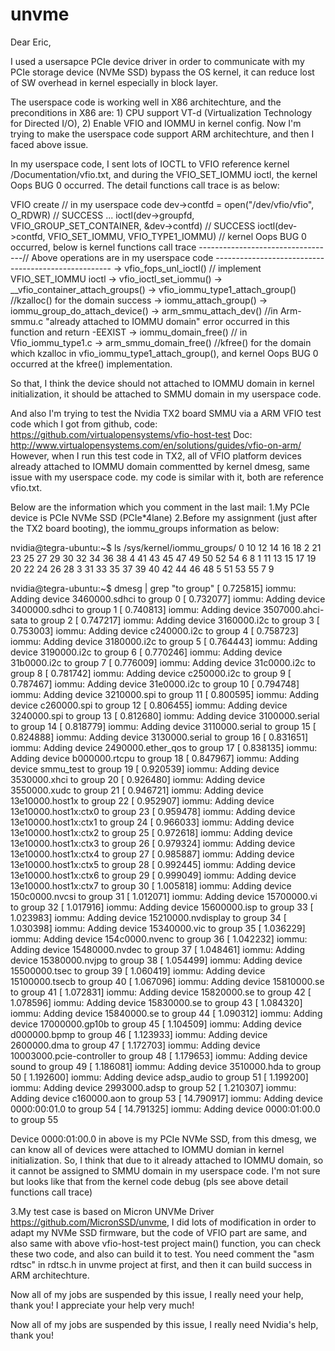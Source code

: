 # unvme
Dear Eric,

I used a usersapce PCIe device driver in order to communicate with my PCIe storage device (NVMe SSD) bypass the OS kernel, it can reduce lost of SW overhead in kernel especially in block layer.

The userspace code is working well in X86 architechture, and the preconditions in X86 are: 1) CPU support VT-d (Virtualization Technology for Directed I/O), 2) Enable VFIO and IOMMU in kernel config. Now I'm trying to make the userspace code support ARM architechture, and then I faced above issue.

In my userspace code, I sent lots of IOCTL to VFIO reference kernel /Documentation/vfio.txt, and during the VFIO_SET_IOMMU ioctl, the kernel Oops BUG 0 occurred. The detail functions call trace is as below:

VFIO create // in my userspace code
dev->contfd = open("/dev/vfio/vfio", O_RDWR) // SUCCESS
...
ioctl(dev->groupfd, VFIO_GROUP_SET_CONTAINER, &dev->contfd) // SUCCESS
ioctl(dev->contfd, VFIO_SET_IOMMU, VFIO_TYPE1_IOMMU) // kernel Oops BUG 0 occurred, below is kernel functions call trace
----------------------------------// Above operations are in my userspace code ----------------------------------------------------
-> vfio_fops_unl_ioctl() // implement VFIO_SET_IOMMU ioctl
-> vfio_ioctl_set_iommu()
-> __vfio_container_attach_groups()
-> vfio_iommu_type1_attach_group() //kzalloc() for the domain success
-> iommu_attach_group()
-> iommu_group_do_attach_device()
-> arm_smmu_attach_dev() //in Arm-smmu.c "already attached to IOMMU domain" error occurred in this function and return -EEXIST
-> iommu_domain_free() // in Vfio_iommu_type1.c
-> arm_smmu_domain_free() //kfree() for the domain which kzalloc in vfio_iommu_type1_attach_group(), and kernel Oops BUG 0 occurred at the kfree() implementation. 

So that, I think the device should not attached to IOMMU domain in kernel initialization, it should be attached to SMMU domain in my userspace code.

And also I'm trying to test the Nvidia TX2 board SMMU via a ARM VFIO test code which I got from github, code: https://github.com/virtualopensystems/vfio-host-test Doc: http://www.virtualopensystems.com/en/solutions/guides/vfio-on-arm/
However, when I run this test code in TX2, all of VFIO platform devices already attached to IOMMU domain commentted by kernel dmesg, same issue with my userspace code. my code is similar with it, both are reference vfio.txt.

Below are the information which you comment in the last mail:
1.My PCIe device is PCIe NVMe SSD (PCIe*4lane)
2.Before my assignment (just after the TX2 board booting), the iommu_groups information as below:

nvidia@tegra-ubuntu:~$ ls /sys/kernel/iommu_groups/
0  10  12  14  16  18  2   21  23  25  27  29  30  32  34  36  38  4   41  43  45  47  49  50  52  54  6  8
1  11  13  15  17  19  20  22  24  26  28  3   31  33  35  37  39  40  42  44  46  48  5   51  53  55  7  9

nvidia@tegra-ubuntu:~$ dmesg | grep "to group"
[    0.725815] iommu: Adding device 3460000.sdhci to group 0
[    0.732077] iommu: Adding device 3400000.sdhci to group 1
[    0.740813] iommu: Adding device 3507000.ahci-sata to group 2
[    0.747217] iommu: Adding device 3160000.i2c to group 3
[    0.753003] iommu: Adding device c240000.i2c to group 4
[    0.758723] iommu: Adding device 3180000.i2c to group 5
[    0.764443] iommu: Adding device 3190000.i2c to group 6
[    0.770246] iommu: Adding device 31b0000.i2c to group 7
[    0.776009] iommu: Adding device 31c0000.i2c to group 8
[    0.781742] iommu: Adding device c250000.i2c to group 9
[    0.787467] iommu: Adding device 31e0000.i2c to group 10
[    0.794748] iommu: Adding device 3210000.spi to group 11
[    0.800595] iommu: Adding device c260000.spi to group 12
[    0.806455] iommu: Adding device 3240000.spi to group 13
[    0.812680] iommu: Adding device 3100000.serial to group 14
[    0.818779] iommu: Adding device 3110000.serial to group 15
[    0.824888] iommu: Adding device 3130000.serial to group 16
[    0.831651] iommu: Adding device 2490000.ether_qos to group 17
[    0.838135] iommu: Adding device b000000.rtcpu to group 18
[    0.847967] iommu: Adding device smmu_test to group 19
[    0.920539] iommu: Adding device 3530000.xhci to group 20
[    0.926480] iommu: Adding device 3550000.xudc to group 21
[    0.946721] iommu: Adding device 13e10000.host1x to group 22
[    0.952907] iommu: Adding device 13e10000.host1x:ctx0 to group 23
[    0.959478] iommu: Adding device 13e10000.host1x:ctx1 to group 24
[    0.966033] iommu: Adding device 13e10000.host1x:ctx2 to group 25
[    0.972618] iommu: Adding device 13e10000.host1x:ctx3 to group 26
[    0.979324] iommu: Adding device 13e10000.host1x:ctx4 to group 27
[    0.985887] iommu: Adding device 13e10000.host1x:ctx5 to group 28
[    0.992445] iommu: Adding device 13e10000.host1x:ctx6 to group 29
[    0.999049] iommu: Adding device 13e10000.host1x:ctx7 to group 30
[    1.005818] iommu: Adding device 150c0000.nvcsi to group 31
[    1.012071] iommu: Adding device 15700000.vi to group 32
[    1.017916] iommu: Adding device 15600000.isp to group 33
[    1.023983] iommu: Adding device 15210000.nvdisplay to group 34
[    1.030398] iommu: Adding device 15340000.vic to group 35
[    1.036229] iommu: Adding device 154c0000.nvenc to group 36
[    1.042232] iommu: Adding device 15480000.nvdec to group 37
[    1.048461] iommu: Adding device 15380000.nvjpg to group 38
[    1.054499] iommu: Adding device 15500000.tsec to group 39
[    1.060419] iommu: Adding device 15100000.tsecb to group 40
[    1.067096] iommu: Adding device 15810000.se to group 41
[    1.072831] iommu: Adding device 15820000.se to group 42
[    1.078596] iommu: Adding device 15830000.se to group 43
[    1.084320] iommu: Adding device 15840000.se to group 44
[    1.090312] iommu: Adding device 17000000.gp10b to group 45
[    1.104509] iommu: Adding device d000000.bpmp to group 46
[    1.123933] iommu: Adding device 2600000.dma to group 47
[    1.172703] iommu: Adding device 10003000.pcie-controller to group 48
[    1.179653] iommu: Adding device sound to group 49
[    1.186081] iommu: Adding device 3510000.hda to group 50
[    1.192600] iommu: Adding device adsp_audio to group 51
[    1.199200] iommu: Adding device 2993000.adsp to group 52
[    1.210307] iommu: Adding device c160000.aon to group 53
[   14.790917] iommu: Adding device 0000:00:01.0 to group 54
[   14.791325] iommu: Adding device 0000:01:00.0 to group 55

Device 0000:01:00.0 in above is my PCIe NVMe SSD, from this dmesg, we can know all of devices were attached to IOMMU domian in kernel initialization. So, I think that due to it already attached to IOMMU domain, so it cannot be assigned to SMMU domain in my userspace code. I'm not sure but looks like that from the kernel code debug (pls see above detail functions call trace) 

3.My test case is based on Micron UNVMe Driver https://github.com/MicronSSD/unvme, I did lots of modification in order to adapt my NVMe SSD firmware, but the code of VFIO part are same, and also same with above vfio-host-test project main() function, you can check these two code, and also can build it to test. You need comment the "asm rdtsc" in rdtsc.h in unvme project at first, and then it can build success in ARM architechture.

Now all of my jobs are suspended by this issue, I really need your help, thank you! I appreciate your help very much!

Now all of my jobs are suspended by this issue, I really need Nvidia's help, thank you!
